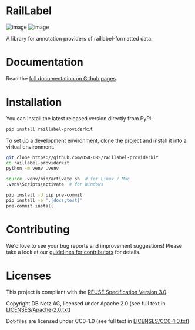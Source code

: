 <!--
 ~ Copyright DB Netz AG and contributors
 ~ SPDX-License-Identifier: Apache-2.0
 -->

# RailLabel

<!-- prettier-ignore -->
![image](https://github.com/DSD-DBS/raillabel-providerkit/actions/workflows/build-test-publish.yml/badge.svg)
![image](https://github.com/DSD-DBS/raillabel-providerkit/actions/workflows/lint.yml/badge.svg)

A library for annotation providers of raillabel-formatted data.

# Documentation

<!-- prettier-ignore -->
Read the [full documentation on Github pages](https://dsd-dbs.github.io/raillabel-providerkit).

# Installation

You can install the latest released version directly from PyPI.

```zsh
pip install raillabel-providerkit
```

To set up a development environment, clone the project and install it into a
virtual environment.

```zsh
git clone https://github.com/DSD-DBS/raillabel-providerkit
cd raillabel-providerkit
python -m venv .venv

source .venv/bin/activate.sh  # for Linux / Mac
.venv\Scripts\activate  # for Windows

pip install -U pip pre-commit
pip install -e '.[docs,test]'
pre-commit install
```

# Contributing

We'd love to see your bug reports and improvement suggestions! Please take a
look at our [guidelines for contributors](CONTRIBUTING.md) for details.

# Licenses

This project is compliant with the
[REUSE Specification Version 3.0](https://git.fsfe.org/reuse/docs/src/commit/d173a27231a36e1a2a3af07421f5e557ae0fec46/spec.md).

Copyright DB Netz AG, licensed under Apache 2.0 (see full text in
[LICENSES/Apache-2.0.txt](LICENSES/Apache-2.0.txt))

Dot-files are licensed under CC0-1.0 (see full text in
[LICENSES/CC0-1.0.txt](LICENSES/CC0-1.0.txt))
